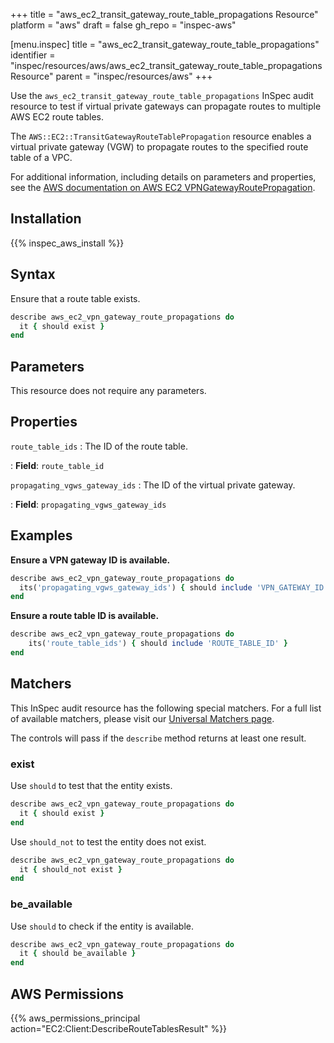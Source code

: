 +++
title = "aws_ec2_transit_gateway_route_table_propagations Resource"
platform = "aws"
draft = false
gh_repo = "inspec-aws"

[menu.inspec]
title = "aws_ec2_transit_gateway_route_table_propagations"
identifier = "inspec/resources/aws/aws_ec2_transit_gateway_route_table_propagations Resource"
parent = "inspec/resources/aws"
+++

Use the `aws_ec2_transit_gateway_route_table_propagations` InSpec audit resource to test if virtual private gateways can propagate routes to multiple AWS EC2 route tables.

The `AWS::EC2::TransitGatewayRouteTablePropagation` resource enables a virtual private gateway (VGW) to propagate routes to the specified route table of a VPC.

For additional information, including details on parameters and properties, see the [AWS documentation on AWS EC2 VPNGatewayRoutePropagation](https://docs.aws.amazon.com/AWSCloudFormation/latest/UserGuide/aws-resource-ec2-vpn-gatewayrouteprop.html).

## Installation

{{% inspec_aws_install %}}

## Syntax

Ensure that a route table exists.

```ruby
describe aws_ec2_vpn_gateway_route_propagations do
  it { should exist }
end
```

## Parameters

This resource does not require any parameters.

## Properties

`route_table_ids`
: The ID of the route table.

: **Field**: `route_table_id`

`propagating_vgws_gateway_ids`
: The ID of the virtual private gateway.

: **Field**: `propagating_vgws_gateway_ids`

## Examples

**Ensure a VPN gateway ID is available.**

```ruby
describe aws_ec2_vpn_gateway_route_propagations do
  its('propagating_vgws_gateway_ids') { should include 'VPN_GATEWAY_ID' }
end
```

**Ensure a route table ID is available.**

```ruby
describe aws_ec2_vpn_gateway_route_propagations do
    its('route_table_ids') { should include 'ROUTE_TABLE_ID' }
end
```

## Matchers

This InSpec audit resource has the following special matchers. For a full list of available matchers, please visit our [Universal Matchers page](https://www.inspec.io/docs/reference/matchers/).

The controls will pass if the `describe` method returns at least one result.

### exist

Use `should` to test that the entity exists.

```ruby
describe aws_ec2_vpn_gateway_route_propagations do
  it { should exist }
end
```

Use `should_not` to test the entity does not exist.

```ruby
describe aws_ec2_vpn_gateway_route_propagations do
  it { should_not exist }
end
```

### be_available

Use `should` to check if the entity is available.

```ruby
describe aws_ec2_vpn_gateway_route_propagations do
  it { should be_available }
end
```

## AWS Permissions

{{% aws_permissions_principal action="EC2:Client:DescribeRouteTablesResult" %}}
